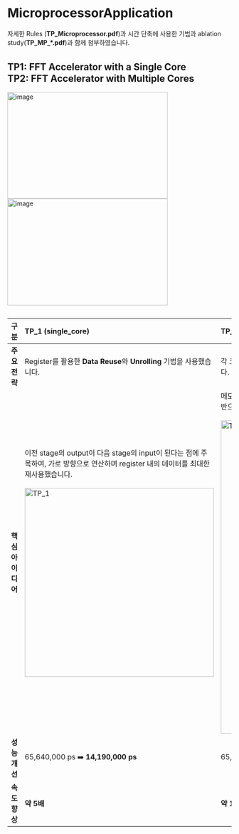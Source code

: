 # MicroprocessorApplication
자세한 Rules (**TP_Microprocessor.pdf**)과 시간 단축에 사용한 기법과 ablation study(**TP_MP_*.pdf**)과 함께 첨부하였습니다.


## TP1: FFT Accelerator with a Single Core   ㅤㅤㅤTP2: FFT Accelerator with Multiple Cores


<img width="360" height="240" alt="image" src="https://github.com/user-attachments/assets/f722fae9-80f3-4487-90f3-206604fc04f6" /> <img width="360" height="240" alt="image" src="https://github.com/user-attachments/assets/82ac7a00-9f5e-4239-a927-d7bea267f9bb" /> 






## <MAIN IDEA>
| 구분 | **TP_1 (single_core)** | **TP_2 (three_cores)** |
| :--- | :--- | :--- |
| **주요 전략** | Register를 활용한 **Data Reuse**와 **Unrolling** 기법을 사용했습니다. | 각 코어별로 역할을 분배하여 **Pipeline**을 구성하고, 모든 코어가 쉬는 구간 없이 동작하도록 최적화했습니다. |
| **핵심 아이디어** | 이전 stage의 output이 다음 stage의 input이 된다는 점에 주목하여, 가로 방향으로 연산하며 register 내의 데이터를 최대한 재사용했습니다.<br><br><img width="425" alt="TP_1" src="https://github.com/user-attachments/assets/a03b6e20-818b-401c-87bd-10c32ea2c9fb"> | 메모리 접근 시 `Core 0 > Core 1 > Core 2` 순으로 우선순위가 있다는 것을 실험적으로 발견하고, 이를 기반으로 각 코어의 역할을 효율적으로 분배했습니다.<br><br><img width="705" alt="TP_2" src="https://github.com/user-attachments/assets/d4cda7ae-c4c7-4df4-90f9-0f87fcd7939d"> |
| **성능 개선** | 65,640,000 ps ➡️ **14,190,000 ps** | 65,640,000 ps ➡️ **6,634,000 ps** |
| **속도 향상** | **약 5배** | **약 10배** |



